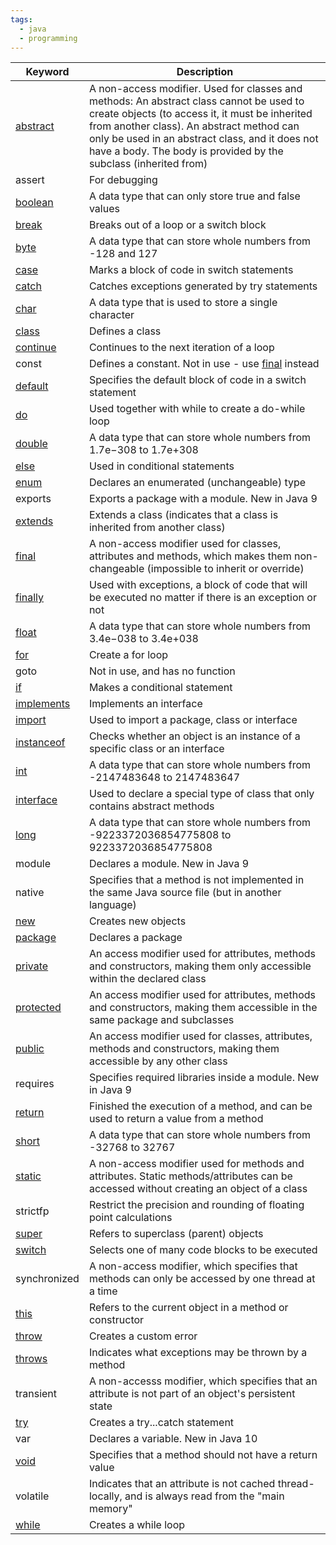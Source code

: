 ```yaml
---
tags:
  - java
  - programming
---
```

|Keyword|Description|
|---|---|
|[abstract](https://www.w3schools.com/java/ref_keyword_abstract.asp)|A non-access modifier. Used for classes and methods: An abstract class cannot be used to create objects (to access it, it must be inherited from another class). An abstract method can only be used in an abstract class, and it does not have a body. The body is provided by the subclass (inherited from)|
|assert|For debugging|
|[boolean](https://www.w3schools.com/java/ref_keyword_boolean.asp)|A data type that can only store true and false values|
|[break](https://www.w3schools.com/java/ref_keyword_break.asp)|Breaks out of a loop or a switch block|
|[byte](https://www.w3schools.com/java/ref_keyword_byte.asp)|A data type that can store whole numbers from -128 and 127|
|[case](https://www.w3schools.com/java/ref_keyword_case.asp)|Marks a block of code in switch statements|
|[catch](https://www.w3schools.com/java/ref_keyword_catch.asp)|Catches exceptions generated by try statements|
|[char](https://www.w3schools.com/java/ref_keyword_char.asp)|A data type that is used to store a single character|
|[class](https://www.w3schools.com/java/ref_keyword_class.asp)|Defines a class|
|[continue](https://www.w3schools.com/java/ref_keyword_break.asp)|Continues to the next iteration of a loop|
|const|Defines a constant. Not in use - use [final](https://www.w3schools.com/java/ref_keyword_final.asp) instead|
|[default](https://www.w3schools.com/java/ref_keyword_default.asp)|Specifies the default block of code in a switch statement|
|[do](https://www.w3schools.com/java/ref_keyword_do.asp)|Used together with while to create a do-while loop|
|[double](https://www.w3schools.com/java/ref_keyword_double.asp)|A data type that can store whole numbers from 1.7e−308 to 1.7e+308|
|[else](https://www.w3schools.com/java/ref_keyword_else.asp)|Used in conditional statements|
|[enum](https://www.w3schools.com/java/ref_keyword_enum.asp)|Declares an enumerated (unchangeable) type|
|exports|Exports a package with a module. New in Java 9|
|[extends](https://www.w3schools.com/java/ref_keyword_extends.asp)|Extends a class (indicates that a class is inherited from another class)|
|[final](https://www.w3schools.com/java/ref_keyword_final.asp)|A non-access modifier used for classes, attributes and methods, which makes them non-changeable (impossible to inherit or override)|
|[finally](https://www.w3schools.com/java/ref_keyword_finally.asp)|Used with exceptions, a block of code that will be executed no matter if there is an exception or not|
|[float](https://www.w3schools.com/java/ref_keyword_float.asp)|A data type that can store whole numbers from 3.4e−038 to 3.4e+038|
|[for](https://www.w3schools.com/java/ref_keyword_for.asp)|Create a for loop|
|goto|Not in use, and has no function|
|[if](https://www.w3schools.com/java/ref_keyword_if.asp)|Makes a conditional statement|
|[implements](https://www.w3schools.com/java/ref_keyword_implements.asp)|Implements an interface|
|[import](https://www.w3schools.com/java/ref_keyword_import.asp)|Used to import a package, class or interface|
|[instanceof](https://www.w3schools.com/java/ref_keyword_instanceof.asp)|Checks whether an object is an instance of a specific class or an interface|
|[int](https://www.w3schools.com/java/ref_keyword_int.asp)|A data type that can store whole numbers from -2147483648 to 2147483647|
|[interface](https://www.w3schools.com/java/ref_keyword_interface.asp)|Used to declare a special type of class that only contains abstract methods|
|[long](https://www.w3schools.com/java/ref_keyword_long.asp)|A data type that can store whole numbers from -9223372036854775808 to 9223372036854775808|
|module|Declares a module. New in Java 9|
|native|Specifies that a method is not implemented in the same Java source file (but in another language)|
|[new](https://www.w3schools.com/java/ref_keyword_new.asp)|Creates new objects|
|[package](https://www.w3schools.com/java/ref_keyword_package.asp)|Declares a package|
|[private](https://www.w3schools.com/java/ref_keyword_private.asp)|An access modifier used for attributes, methods and constructors, making them only accessible within the declared class|
|[protected](https://www.w3schools.com/java/ref_keyword_protected.asp)|An access modifier used for attributes, methods and constructors, making them accessible in the same package and subclasses|
|[public](https://www.w3schools.com/java/ref_keyword_public.asp)|An access modifier used for classes, attributes, methods and constructors, making them accessible by any other class|
|requires|Specifies required libraries inside a module. New in Java 9|
|[return](https://www.w3schools.com/java/ref_keyword_return.asp)|Finished the execution of a method, and can be used to return a value from a method|
|[short](https://www.w3schools.com/java/ref_keyword_short.asp)|A data type that can store whole numbers from -32768 to 32767|
|[static](https://www.w3schools.com/java/ref_keyword_static.asp)|A non-access modifier used for methods and attributes. Static methods/attributes can be accessed without creating an object of a class|
|strictfp|Restrict the precision and rounding of floating point calculations|
|[super](https://www.w3schools.com/java/ref_keyword_super.asp)|Refers to superclass (parent) objects|
|[switch](https://www.w3schools.com/java/ref_keyword_switch.asp)|Selects one of many code blocks to be executed|
|synchronized|A non-access modifier, which specifies that methods can only be accessed by one thread at a time|
|[this](https://www.w3schools.com/java/ref_keyword_this.asp)|Refers to the current object in a method or constructor|
|[throw](https://www.w3schools.com/java/ref_keyword_throw.asp)|Creates a custom error|
|[throws](https://www.w3schools.com/java/ref_keyword_throws.asp)|Indicates what exceptions may be thrown by a method|
|transient|A non-accesss modifier, which specifies that an attribute is not part of an object's persistent state|
|[try](https://www.w3schools.com/java/ref_keyword_try.asp)|Creates a try...catch statement|
|var|Declares a variable. New in Java 10|
|[void](https://www.w3schools.com/java/ref_keyword_void.asp)|Specifies that a method should not have a return value|
|volatile|Indicates that an attribute is not cached thread-locally, and is always read from the "main memory"|
|[while](https://www.w3schools.com/java/ref_keyword_while.asp)|Creates a while loop|


